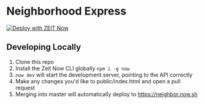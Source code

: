 # Neighborhood Express
[![Deploy with ZEIT Now](https://zeit.co/button)](https://zeit.co/import/project?template=https://github.com/keithk/neighborhood)

## Developing Locally
1. Clone this repo
2. Install the Zeit Now CLI globally `npm i -g now`
3. `now dev` will start the development server, pointing to the API correctly
4. Make any changes you'd like to public/index.html and open a pull request
5. Merging into master will automatically deploy to https://neighbor.now.sh